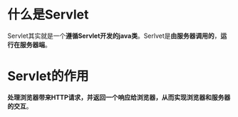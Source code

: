 # 什么是Servlet

Servlet其实就是一个**遵循Servlet开发的java类**。Serlvet是**由服务器调用的**，**运行在服务器端**。



# Servlet的作用

**处理浏览器带来HTTP请求，并返回一个响应给浏览器，从而实现浏览器和服务器的交互**。



